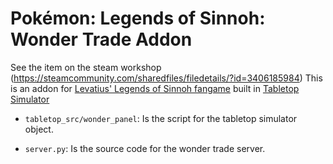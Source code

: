 # Pokémon: Legends of Sinnoh: Wonder Trade Addon
See the item on the steam workshop (https://steamcommunity.com/sharedfiles/filedetails/?id=3406185984)
This is an addon for [Levatius' Legends of Sinnoh fangame](https://github.com/Levatius/pokemon-legends/tree/master) built in [Tabletop Simulator](https://www.tabletopsimulator.com/)


- `tabletop_src/wonder_panel`: Is the script for the tabletop simulator object.

- `server.py`: Is the source code for the wonder trade server.
